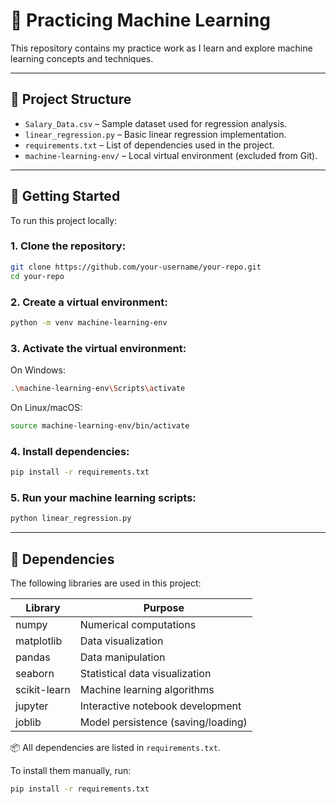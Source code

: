 # 📘 Practicing Machine Learning

This repository contains my practice work as I learn and explore machine learning concepts and techniques.

---

## 📁 Project Structure

- `Salary_Data.csv` – Sample dataset used for regression analysis.
- `linear_regression.py` – Basic linear regression implementation.
- `requirements.txt` – List of dependencies used in the project.
- `machine-learning-env/` – Local virtual environment (excluded from Git).

---

## 🚀 Getting Started

To run this project locally:

### 1. Clone the repository:

```bash
git clone https://github.com/your-username/your-repo.git
cd your-repo
```

### 2. Create a virtual environment:

```bash
python -m venv machine-learning-env
```

### 3. Activate the virtual environment:

On Windows:

```bash
.\machine-learning-env\Scripts\activate
```

On Linux/macOS:

```bash
source machine-learning-env/bin/activate
```

### 4. Install dependencies:

```bash
pip install -r requirements.txt
```

### 5. Run your machine learning scripts:

```bash
python linear_regression.py
```

---

## 🧠 Dependencies

The following libraries are used in this project:

| Library       | Purpose                              |
|---------------|--------------------------------------|
| numpy         | Numerical computations               |
| matplotlib    | Data visualization                   |
| pandas        | Data manipulation                    |
| seaborn       | Statistical data visualization       |
| scikit-learn  | Machine learning algorithms          |
| jupyter       | Interactive notebook development     |
| joblib        | Model persistence (saving/loading)   |

📦 All dependencies are listed in `requirements.txt`.

To install them manually, run:

```bash
pip install -r requirements.txt
```